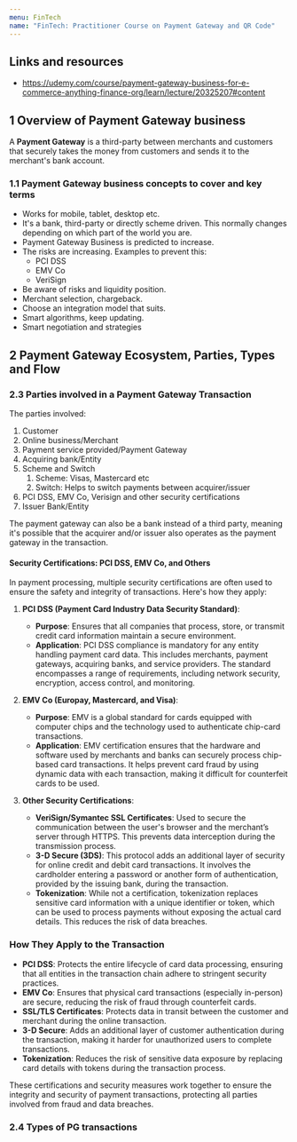 ```yaml
---
menu: FinTech
name: "FinTech: Practitioner Course on Payment Gateway and QR Code"
---
```

## Links and resources

- https://udemy.com/course/payment-gateway-business-for-e-commerce-anything-finance-org/learn/lecture/20325207#content 
## 1 Overview of Payment Gateway business

A **Payment Gateway** is a third-party between merchants and customers that securely takes the money from customers and sends it to the merchant's bank account.

### 1.1 Payment Gateway business concepts to cover and key terms

- Works for mobile, tablet, desktop etc.
- It's a bank, third-party or directly scheme driven. This normally changes depending on which part of the world you are. 
- Payment Gateway Business is predicted to increase.
- The risks are increasing. Examples to prevent this:
	- PCI DSS
	- EMV Co
	- VeriSign
- Be aware of risks and liquidity position.
- Merchant selection, chargeback.
- Choose an integration model that suits.
- Smart algorithms, keep updating.
- Smart negotiation and strategies

## 2 Payment Gateway Ecosystem, Parties, Types and Flow

### 2.3 Parties involved in a Payment Gateway Transaction 

The parties involved:

1. Customer
2. Online business/Merchant
3. Payment service provided/Payment Gateway
4. Acquiring bank/Entity
5. Scheme and Switch
	1. Scheme: Visas, Mastercard etc
	2. Switch: Helps to switch payments between acquirer/issuer
6. PCI DSS, EMV Co, Verisign and other security certifications
7. Issuer Bank/Entity

The payment gateway can also be a bank instead of a third party, meaning it's possible that the acquirer and/or issuer also operates as the payment gateway in the transaction.

#### Security Certifications: PCI DSS, EMV Co, and Others

In payment processing, multiple security certifications are often used to ensure the safety and integrity of transactions. Here's how they apply:

1. **PCI DSS (Payment Card Industry Data Security Standard)**:
    
    - **Purpose**: Ensures that all companies that process, store, or transmit credit card information maintain a secure environment.
    - **Application**: PCI DSS compliance is mandatory for any entity handling payment card data. This includes merchants, payment gateways, acquiring banks, and service providers. The standard encompasses a range of requirements, including network security, encryption, access control, and monitoring.

1. **EMV Co (Europay, Mastercard, and Visa)**:
    
    - **Purpose**: EMV is a global standard for cards equipped with computer chips and the technology used to authenticate chip-card transactions.
    - **Application**: EMV certification ensures that the hardware and software used by merchants and banks can securely process chip-based card transactions. It helps prevent card fraud by using dynamic data with each transaction, making it difficult for counterfeit cards to be used.

1. **Other Security Certifications**:
    
    - **VeriSign/Symantec SSL Certificates**: Used to secure the communication between the user's browser and the merchant’s server through HTTPS. This prevents data interception during the transmission process.
    - **3-D Secure (3DS)**: This protocol adds an additional layer of security for online credit and debit card transactions. It involves the cardholder entering a password or another form of authentication, provided by the issuing bank, during the transaction.
    - **Tokenization**: While not a certification, tokenization replaces sensitive card information with a unique identifier or token, which can be used to process payments without exposing the actual card details. This reduces the risk of data breaches.

### How They Apply to the Transaction

- **PCI DSS**: Protects the entire lifecycle of card data processing, ensuring that all entities in the transaction chain adhere to stringent security practices.
- **EMV Co**: Ensures that physical card transactions (especially in-person) are secure, reducing the risk of fraud through counterfeit cards.
- **SSL/TLS Certificates**: Protects data in transit between the customer and merchant during the online transaction.
- **3-D Secure**: Adds an additional layer of customer authentication during the transaction, making it harder for unauthorized users to complete transactions.
- **Tokenization**: Reduces the risk of sensitive data exposure by replacing card details with tokens during the transaction process.

These certifications and security measures work together to ensure the integrity and security of payment transactions, protecting all parties involved from fraud and data breaches.
### 2.4 Types of PG transactions
